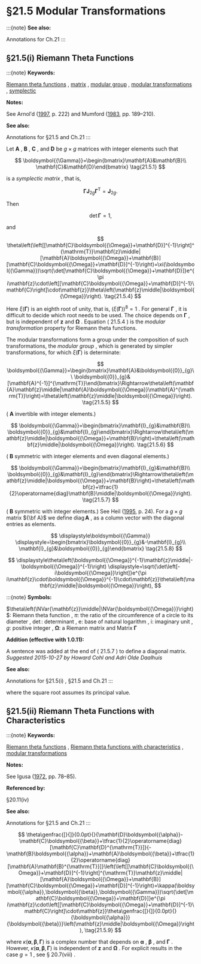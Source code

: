 # §21.5 Modular Transformations

:::{note}
**See also:**

Annotations for Ch.21
:::


## §21.5(i) Riemann Theta Functions

:::{note}
**Keywords:**

[Riemann theta functions](http://dlmf.nist.gov/search/search?q=Riemann%20theta%20functions) , [matrix](http://dlmf.nist.gov/search/search?q=matrix) , [modular group](http://dlmf.nist.gov/search/search?q=modular%20group) , [modular transformations](http://dlmf.nist.gov/search/search?q=modular%20transformations) , [symplectic](http://dlmf.nist.gov/search/search?q=symplectic)

**Notes:**

See Arnol′d ([1997](./bib/index.html#bib2728 "Mathematical Methods of Classical Mechanics"), p. 222) and Mumford ([1983](./bib/M.html#bib1681 "Tata Lectures on Theta. I"), pp. 189–210).

**See also:**

Annotations for §21.5 and Ch.21
:::

Let $\mathbf{A}$ , $\mathbf{B}$ , $\mathbf{C}$ , and $\mathbf{D}$ be $g\times g$ matrices with integer elements such that


<a id="E1"></a>
$$
\boldsymbol{{\Gamma}}=\begin{bmatrix}\mathbf{A}&\mathbf{B}\\
\mathbf{C}&\mathbf{D}\end{bmatrix} \tag{21.5.1}
$$

is a *symplectic matrix* , that is,


<a id="E2"></a>
$$
\boldsymbol{{\Gamma}}\mathbf{J}_{2g}\boldsymbol{{\Gamma}}^{\mathrm{T}}=\mathbf{J}_{2g}. \tag{21.5.2}
$$

Then


<a id="E3"></a>
$$
\det\boldsymbol{{\Gamma}}=1, \tag{21.5.3}
$$

and


<a id="E4"></a>
$$
\theta\left(\left[[\mathbf{C}\boldsymbol{{\Omega}}+\mathbf{D}]^{-1}\right]^{\mathrm{T}}\mathbf{z}\middle|[\mathbf{A}\boldsymbol{{\Omega}}+\mathbf{B}][\mathbf{C}\boldsymbol{{\Omega}}+\mathbf{D}]^{-1}\right)=\xi(\boldsymbol{{\Gamma}})\sqrt{\det[\mathbf{C}\boldsymbol{{\Omega}}+\mathbf{D}]}e^{\pi i\mathbf{z}\cdot\left[[\mathbf{C}\boldsymbol{{\Omega}}+\mathbf{D}]^{-1}\mathbf{C}\right]\cdot\mathbf{z}}\theta\left(\mathbf{z}\middle|\boldsymbol{{\Omega}}\right). \tag{21.5.4}
$$

Here $\xi(\boldsymbol{{\Gamma}})$ is an eighth root of unity, that is, $(\xi(\boldsymbol{{\Gamma}}))^{8}=1$ . For general $\boldsymbol{{\Gamma}}$ , it is difficult to decide which root needs to be used. The choice depends on $\boldsymbol{{\Gamma}}$ , but is independent of $\mathbf{z}$ and $\boldsymbol{{\Omega}}$ . Equation ( 21.5.4 ) is the *modular transformation* property for Riemann theta functions.

The modular transformations form a group under the composition of such transformations, the *modular group* , which is generated by simpler transformations, for which $\xi(\boldsymbol{{\Gamma}})$ is determinate:


<a id="E5"></a>
$$
\boldsymbol{{\Gamma}}=\begin{bmatrix}\mathbf{A}&\boldsymbol{{0}}_{g}\\
\boldsymbol{{0}}_{g}&[\mathbf{A}^{-1}]^{\mathrm{T}}\end{bmatrix}\Rightarrow\theta\left(\mathbf{A}\mathbf{z}\middle|\mathbf{A}\boldsymbol{{\Omega}}\mathbf{A}^{\mathrm{T}}\right)=\theta\left(\mathbf{z}\middle|\boldsymbol{{\Omega}}\right). \tag{21.5.5}
$$

( $\mathbf{A}$ invertible with integer elements.)


<a id="E6"></a>
$$
\boldsymbol{{\Gamma}}=\begin{bmatrix}\mathbf{I}_{g}&\mathbf{B}\\
\boldsymbol{{0}}_{g}&\mathbf{I}_{g}\end{bmatrix}\Rightarrow\theta\left(\mathbf{z}\middle|\boldsymbol{{\Omega}}+\mathbf{B}\right)=\theta\left(\mathbf{z}\middle|\boldsymbol{{\Omega}}\right). \tag{21.5.6}
$$

( $\mathbf{B}$ symmetric with integer elements and even diagonal elements.)


<a id="E7"></a>
$$
\boldsymbol{{\Gamma}}=\begin{bmatrix}\mathbf{I}_{g}&\mathbf{B}\\
\boldsymbol{{0}}_{g}&\mathbf{I}_{g}\end{bmatrix}\Rightarrow\theta\left(\mathbf{z}\middle|\boldsymbol{{\Omega}}+\mathbf{B}\right)=\theta\left(\mathbf{z}+\tfrac{1}{2}\operatorname{diag}\mathbf{B}\middle|\boldsymbol{{\Omega}}\right). \tag{21.5.7}
$$

( $\mathbf{B}$ symmetric with integer elements.) See Heil ([1995](./bib/H.html#bib1061 "Numerical Tools for the Study of Finite Gap Solutions of Integrable Systems"), p. 24). For a $g\times g$ matrix ${\bf A}$ we define $\operatorname{diag}\mathbf{A}$ , as a column vector with the diagonal entries as elements.

<a id="E8"></a>

<a id="Ex1"></a>
$$
\displaystyle\boldsymbol{{\Gamma}} \displaystyle=\begin{bmatrix}\boldsymbol{{0}}_{g}&-\mathbf{I}_{g}\\
\mathbf{I}_{g}&\boldsymbol{{0}}_{g}\end{bmatrix} \tag{21.5.8}
$$

<a id="Ex2"></a>
$$
\displaystyle\theta\left(\boldsymbol{{\Omega}}^{-1}\mathbf{z}\middle|-\boldsymbol{{\Omega}}^{-1}\right) \displaystyle=\sqrt{\det\left[-i\boldsymbol{{\Omega}}\right]}e^{\pi i\mathbf{z}\cdot\boldsymbol{{\Omega}}^{-1}\cdot\mathbf{z}}\theta\left(\mathbf{z}\middle|\boldsymbol{{\Omega}}\right),
$$

:::{note}
**Symbols:**

$\theta\left(\NVar{\mathbf{z}}\middle|\NVar{\boldsymbol{{\Omega}}}\right)$: Riemann theta function , $\pi$: the ratio of the circumference of a circle to its diameter , $\det$: determinant , $\mathrm{e}$: base of natural logarithm , $\mathrm{i}$: imaginary unit , $g$: positive integer , $\boldsymbol{{\Omega}}$: a Riemann matrix and Matrix $\boldsymbol{{\Gamma}}$

**Addition (effective with 1.0.11):**

A sentence was added at the end of ( 21.5.7 ) to define a diagonal matrix. *Suggested 2015-10-27 by Howard Cohl and Adri Olde Daalhuis*

**See also:**

Annotations for §21.5(i) , §21.5 and Ch.21
:::

where the square root assumes its principal value.


## §21.5(ii) Riemann Theta Functions with Characteristics

:::{note}
**Keywords:**

[Riemann theta functions](http://dlmf.nist.gov/search/search?q=Riemann%20theta%20functions) , [Riemann theta functions with characteristics](http://dlmf.nist.gov/search/search?q=Riemann%20theta%20functions%20with%20characteristics) , [modular transformations](http://dlmf.nist.gov/search/search?q=modular%20transformations)

**Notes:**

See Igusa ([1972](./bib/I.html#bib1121 "Theta Functions"), pp. 78–85).

**Referenced by:**

§20.11(iv)

**See also:**

Annotations for §21.5 and Ch.21
:::


<a id="E9"></a>
$$
\theta\genfrac{[}{]}{0.0pt}{}{\mathbf{D}\boldsymbol{{\alpha}}-\mathbf{C}\boldsymbol{{\beta}}+\tfrac{1}{2}\operatorname{diag}[\mathbf{C}\mathbf{D}^{\mathrm{T}}]}{-\mathbf{B}\boldsymbol{{\alpha}}+\mathbf{A}\boldsymbol{{\beta}}+\tfrac{1}{2}\operatorname{diag}[\mathbf{A}\mathbf{B}^{\mathrm{T}}]}\left(\left[[\mathbf{C}\boldsymbol{{\Omega}}+\mathbf{D}]^{-1}\right]^{\mathrm{T}}\mathbf{z}\middle|[\mathbf{A}\boldsymbol{{\Omega}}+\mathbf{B}][\mathbf{C}\boldsymbol{{\Omega}}+\mathbf{D}]^{-1}\right)=\kappa(\boldsymbol{{\alpha}},\boldsymbol{{\beta}},\boldsymbol{{\Gamma}})\sqrt{\det[\mathbf{C}\boldsymbol{{\Omega}}+\mathbf{D}]}e^{\pi i\mathbf{z}\cdot\left[[\mathbf{C}\boldsymbol{{\Omega}}+\mathbf{D}]^{-1}\mathbf{C}\right]\cdot\mathbf{z}}\theta\genfrac{[}{]}{0.0pt}{}{\boldsymbol{{\alpha}}}{\boldsymbol{{\beta}}}\left(\mathbf{z}\middle|\boldsymbol{{\Omega}}\right), \tag{21.5.9}
$$

where $\kappa(\boldsymbol{{\alpha}},\boldsymbol{{\beta}},\boldsymbol{{\Gamma}})$ is a complex number that depends on $\boldsymbol{{\alpha}}$ , $\boldsymbol{{\beta}}$ , and $\boldsymbol{{\Gamma}}$ . However, $\kappa(\boldsymbol{{\alpha}},\boldsymbol{{\beta}},\boldsymbol{{\Gamma}})$ is independent of $\mathbf{z}$ and $\boldsymbol{{\Omega}}$ . For explicit results in the case $g=1$ , see § 20.7(viii) .

